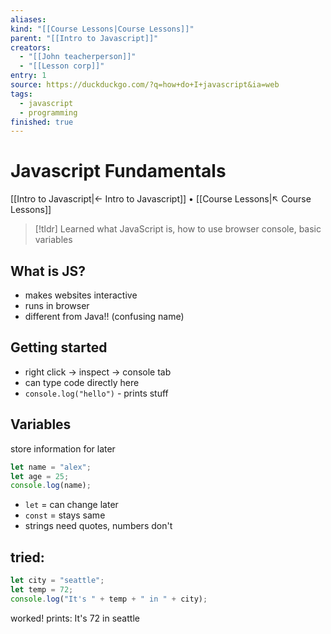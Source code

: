 ```yaml
---
aliases:
kind: "[[Course Lessons|Course Lessons]]"
parent: "[[Intro to Javascript]]"
creators:
  - "[[John teacherperson]]"
  - "[[Lesson corp]]"
entry: 1
source: https://duckduckgo.com/?q=how+do+I+javascript&ia=web
tags:
  - javascript
  - programming
finished: true
---
```

# Javascript Fundamentals
[[Intro to Javascript|← Intro to Javascript]] • [[Course Lessons|↖ Course Lessons]]

> [!tldr]
>  Learned what JavaScript is, how to use browser console, basic variables
>

## What is JS?

- makes websites interactive
- runs in browser
- different from Java!! (confusing name)

## Getting started

- right click → inspect → console tab
- can type code directly here
- `console.log("hello")` - prints stuff

## Variables

store information for later

```js
let name = "alex";
let age = 25;
console.log(name);
```

- `let` = can change later
- `const` = stays same
- strings need quotes, numbers don't

## tried:

```js
let city = "seattle";
let temp = 72;
console.log("It's " + temp + " in " + city);
```

worked! prints: It's 72 in seattle
